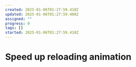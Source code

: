 ```yaml
---
created: 2025-01-06T01:27:59.418Z
updated: 2025-01-06T01:27:59.408Z
assigned: ""
progress: 0
tags: []
started: 2025-01-06T01:27:59.418Z
---
```


# Speed up reloading animation
